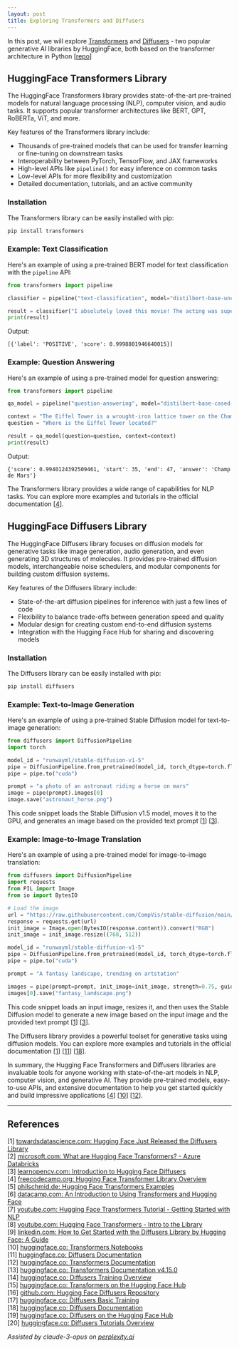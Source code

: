 ```yaml
---
layout: post
title: Exploring Transformers and Diffusers
---
```


In this post, we will explore [Transformers](https://huggingface.co/docs/transformers/index) and [Diffusers](https://huggingface.co/docs/diffusers/en/index) - two popular generative AI libraries by HuggingFace, both based on the transformer architecture in Python [[repo](https://github.com/sriramgkn/blog-transformers-diffusers)]

## HuggingFace Transformers Library

The HuggingFace Transformers library provides state-of-the-art pre-trained models for natural language processing (NLP), computer vision, and audio tasks. It supports popular transformer architectures like BERT, GPT, RoBERTa, ViT, and more.

Key features of the Transformers library include:
- Thousands of pre-trained models that can be used for transfer learning or fine-tuning on downstream tasks
- Interoperability between PyTorch, TensorFlow, and JAX frameworks
- High-level APIs like `pipeline()` for easy inference on common tasks
- Low-level APIs for more flexibility and customization
- Detailed documentation, tutorials, and an active community

### Installation

The Transformers library can be easily installed with pip:

```bash
pip install transformers
```

### Example: Text Classification

Here's an example of using a pre-trained BERT model for text classification with the `pipeline` API:

```python
from transformers import pipeline

classifier = pipeline("text-classification", model="distilbert-base-uncased-finetuned-sst-2-english")

result = classifier("I absolutely loved this movie! The acting was superb.")
print(result)
```

Output:
```
[{'label': 'POSITIVE', 'score': 0.9998801946640015}]
```

### Example: Question Answering

Here's an example of using a pre-trained model for question answering:

```python
from transformers import pipeline

qa_model = pipeline("question-answering", model="distilbert-base-cased-distilled-squad")

context = "The Eiffel Tower is a wrought-iron lattice tower on the Champ de Mars in Paris, France."
question = "Where is the Eiffel Tower located?"

result = qa_model(question=question, context=context)
print(result)
```

Output:
```
{'score': 0.9940124392509461, 'start': 35, 'end': 47, 'answer': 'Champ de Mars'}
```

The Transformers library provides a wide range of capabilities for NLP tasks. You can explore more examples and tutorials in the official documentation [[4](#ref-4)].

## HuggingFace Diffusers Library

The HuggingFace Diffusers library focuses on diffusion models for generative tasks like image generation, audio generation, and even generating 3D structures of molecules. It provides pre-trained diffusion models, interchangeable noise schedulers, and modular components for building custom diffusion systems.

Key features of the Diffusers library include:
- State-of-the-art diffusion pipelines for inference with just a few lines of code
- Flexibility to balance trade-offs between generation speed and quality
- Modular design for creating custom end-to-end diffusion systems
- Integration with the Hugging Face Hub for sharing and discovering models

### Installation

The Diffusers library can be easily installed with pip:

```bash
pip install diffusers
```

### Example: Text-to-Image Generation

Here's an example of using a pre-trained Stable Diffusion model for text-to-image generation:

```python
from diffusers import DiffusionPipeline
import torch

model_id = "runwayml/stable-diffusion-v1-5"
pipe = DiffusionPipeline.from_pretrained(model_id, torch_dtype=torch.float16)
pipe = pipe.to("cuda")

prompt = "a photo of an astronaut riding a horse on mars"
image = pipe(prompt).images[0]  
image.save("astronaut_horse.png")
```

This code snippet loads the Stable Diffusion v1.5 model, moves it to the GPU, and generates an image based on the provided text prompt [[1](#ref-1)] [[3](#ref-3)].

### Example: Image-to-Image Translation

Here's an example of using a pre-trained model for image-to-image translation:

```python
from diffusers import DiffusionPipeline
import requests
from PIL import Image
from io import BytesIO

# Load the image
url = "https://raw.githubusercontent.com/CompVis/stable-diffusion/main/assets/stable-samples/img2img/sketch-mountains-input.jpg"
response = requests.get(url)
init_image = Image.open(BytesIO(response.content)).convert("RGB")
init_image = init_image.resize((768, 512))

model_id = "runwayml/stable-diffusion-v1-5"
pipe = DiffusionPipeline.from_pretrained(model_id, torch_dtype=torch.float16)
pipe = pipe.to("cuda")

prompt = "A fantasy landscape, trending on artstation"

images = pipe(prompt=prompt, init_image=init_image, strength=0.75, guidance_scale=7.5).images
images[0].save("fantasy_landscape.png")
```

This code snippet loads an input image, resizes it, and then uses the Stable Diffusion model to generate a new image based on the input image and the provided text prompt [[1](#ref-1)] [[3](#ref-3)].

The Diffusers library provides a powerful toolset for generative tasks using diffusion models. You can explore more examples and tutorials in the official documentation [[1](#ref-1)] [[11](#ref-11)] [[18](#ref-18)].

In summary, the Hugging Face Transformers and Diffusers libraries are invaluable tools for anyone working with state-of-the-art models in NLP, computer vision, and generative AI. They provide pre-trained models, easy-to-use APIs, and extensive documentation to help you get started quickly and build impressive applications [[4](#ref-4)] [[10](#ref-10)] [[12](#ref-12)].

---
## References

[1] <a id="ref-1"></a> [towardsdatascience.com: Hugging Face Just Released the Diffusers Library](https://towardsdatascience.com/hugging-face-just-released-the-diffusers-library-846f32845e65)  
[2] <a id="ref-2"></a> [microsoft.com: What are Hugging Face Transformers? - Azure Databricks](https://learn.microsoft.com/en-us/azure/databricks/machine-learning/train-model/huggingface/)  
[3] <a id="ref-3"></a> [learnopencv.com: Introduction to Hugging Face Diffusers](https://learnopencv.com/hugging-face-diffusers/)  
[4] <a id="ref-4"></a> [freecodecamp.org: Hugging Face Transformer Library Overview](https://www.freecodecamp.org/news/hugging-face-transformer-library-overview/)  
[5] <a id="ref-5"></a> [philschmid.de: Hugging Face Transformers Examples](https://www.philschmid.de/huggingface-transformers-examples)  
[6] <a id="ref-6"></a> [datacamp.com: An Introduction to Using Transformers and Hugging Face](https://www.datacamp.com/tutorial/an-introduction-to-using-transformers-and-hugging-face)  
[7] <a id="ref-7"></a> [youtube.com: Hugging Face Transformers Tutorial - Getting Started with NLP](https://www.youtube.com/watch?v=rK02eXm3mfI)  
[8] <a id="ref-8"></a> [youtube.com: Hugging Face Transformers - Intro to the Library](https://www.youtube.com/watch?v=jan07gloaRg)  
[9] <a id="ref-9"></a> [linkedin.com: How to Get Started with the Diffusers Library by Hugging Face: A Guide](https://www.linkedin.com/pulse/how-get-started-diffusers-library-hugging-face-guide-dushyant-kashyap-kkvuc)  
[10] <a id="ref-10"></a> [huggingface.co: Transformers Notebooks](https://huggingface.co/docs/transformers/notebooks)  
[11] <a id="ref-11"></a> [huggingface.co: Diffusers Documentation](https://huggingface.co/docs/diffusers/v0.21.0/index)  
[12] <a id="ref-12"></a> [huggingface.co: Transformers Documentation](https://huggingface.co/docs/transformers/index)  
[13] <a id="ref-13"></a> [huggingface.co: Transformers Documentation v4.15.0](https://huggingface.co/docs/transformers/v4.15.0/en/index)  
[14] <a id="ref-14"></a> [huggingface.co: Diffusers Training Overview](https://huggingface.co/docs/diffusers/v0.3.0/en/training/overview)  
[15] <a id="ref-15"></a> [huggingface.co: Transformers on the Hugging Face Hub](https://huggingface.co/docs/hub/en/transformers)  
[16] <a id="ref-16"></a> [github.com: Hugging Face Diffusers Repository](https://github.com/huggingface/diffusers)  
[17] <a id="ref-17"></a> [huggingface.co: Diffusers Basic Training](https://huggingface.co/docs/diffusers/en/tutorials/basic_training)  
[18] <a id="ref-18"></a> [huggingface.co: Diffusers Documentation](https://huggingface.co/docs/diffusers/en/index)  
[19] <a id="ref-19"></a> [huggingface.co: Diffusers on the Hugging Face Hub](https://huggingface.co/docs/hub/en/diffusers)  
[20] <a id="ref-20"></a> [huggingface.co: Diffusers Tutorials Overview](https://huggingface.co/docs/diffusers/en/tutorials/tutorial_overview)

_Assisted by claude-3-opus on [perplexity.ai](https://perplexity.ai)_

<!-- -------------------------------------------------------------- -->
<!-- 
sequence: renumber, accumulate, format

to increment numbers, use multiple cursors then emmet shortcuts

regex...
\[(\d+)\]
to
 [[$1](#ref-$1)]

regex...
\[(\d+)\] (.*)
to
[$1] <a id="ref-$1"></a> [display text]($2)  

change "Citations:" to "## References"
-->
<!-- 
Include images like this:  
<figure style="text-align: center; width:100%;">
    <img src="{{site.baseurl}}/images/experimenting_files/experimenting_18_1.svg" alt="___" style="max-width:90%; 
    height: auto; margin:3% auto; display:block;">
    <figcaption>___</figcaption>
</figure> 
-->
<!-- 
Include code snippets like this:  
```python 
def square(x):
    return x**2
``` 
-->
<!-- 
Cite like this [[2](#ref-2)], and this [[3](#ref-3)]. Use two extra spaces at end of each line for line break
---
## References  
[1] <a id="ref-1"></a> [display text](hyperlink)  
[2] <a id="ref-2"></a> [display text](hyperlink) 
[3] <a id="ref-3"></a> [display text](hyperlink)  
_Assisted by claude-3-opus on [perplexity.ai](https://perplexity.ai)_ 
-->
<!-- -------------------------------------------------------------- -->
